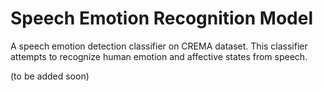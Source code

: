 # Speech Emotion Recognition Model
A speech emotion detection classifier on CREMA dataset. This classifier attempts to recognize human emotion and affective states from speech.

(to be added soon)
  
